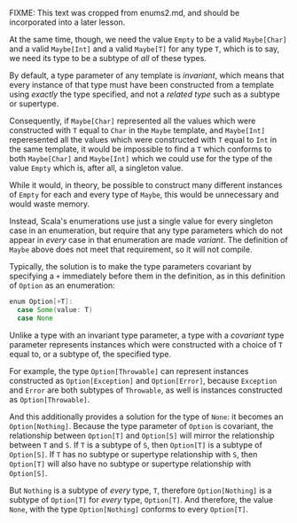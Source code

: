 FIXME: This text was cropped from enums2.md, and should be incorporated into a later lesson.

At the same time, though, we need the value `Empty` to be a valid `Maybe[Char]` and a valid `Maybe[Int]` and a
valid `Maybe[T]` for any type `T`, which is to say, we need its type to be a subtype of _all_ of these types.

By default, a type parameter of any template is _invariant_, which means that every instance of that type must
have been constructed from a template using _exactly_ the type specified, and not a _related type_ such as a
subtype or supertype.

Consequently, if `Maybe[Char]` represented all the values which were constructed with `T` equal to `Char` in
the `Maybe` template, and `Maybe[Int]` reperesented all the values which were constructed with `T` equal to
`Int` in the same template, it would be impossible to find a `T` which conforms to both `Maybe[Char]` and
`Maybe[Int]` which we could use for the type of the value `Empty` which is, after all, a singleton value.

While it would, in theory, be possible to construct many different instances of `Empty` for each and every type
of `Maybe`, this would be unnecessary and would waste memory.

Instead, Scala's enumerations use just a single value for every singleton case in an enumeration, but require
that any type parameters which do not appear in _every_ case in that enumeration are made _variant_. The
definition of `Maybe` above does not meet that requirement, so it will not compile.


Typically, the solution is to make the type parameters covariant by specifying a `+` immediately before them in
the definition, as in this definition of `Option` as an enumeration:

```scala
enum Option[+T]:
  case Some(value: T)
  case None
```

Unlike a type with an invariant type parameter, a type with a _covariant_ type parameter represents instances
which were constructed with a choice of `T` equal to, or a subtype of, the specified type.

For example, the type `Option[Throwable]` can represent instances constructed as `Option[Exception]` and
`Option[Error]`, because `Exception` and `Error` are both subtypes of `Throwable`, as well is instances
constructed as `Option[Throwable]`.

And this additionally provides a solution for the type of `None`: it becomes an `Option[Nothing]`. Because the
type parameter of `Option` is covariant, the relationship between `Option[T]` and `Option[S]` will mirror the
relationship between `T` and `S`. If `T` is a subtype of `S`, then `Option[T]` is a subtype of `Option[S]`. If
`T` has no subtype or supertype relationship with `S`, then `Option[T]` will also have no subtype or supertype
relationship with `Option[S]`.

But `Nothing` is a subtype of _every_ type, `T`, therefore `Option[Nothing]` is a subtype of `Option[T]` for
_every_ type, `Option[T]`. And therefore, the value `None`, with the type `Option[Nothing]` conforms to every
`Option[T]`.


